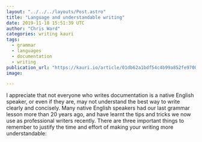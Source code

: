 ```yaml
---
layout: "../../../layouts/Post.astro"
title: "Language and understandable writing"
date: 2019-11-18 15:51:39 UTC
author: "Chris Ward"
categories: writing kauri
tags: 
  - grammar
  - languages
  - documentation
  - writing
publication_url: "https://kauri.io/article/01db62a1bdf54c4b99a852fe9700e930"
image:

---
```

I appreciate that not everyone who writes documentation is a native English speaker, or even if they are, may not understand the best way to write clearly and concisely. Many native English speakers had our last grammar lesson more than 20 years ago, and have learnt the tips and tricks we now use as professional writers recently. There are three important things to remember to justify the time and effort of making your writing more understandable:


